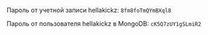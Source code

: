 Пароль от учетной записи hellakickz: `8fm8foTmQYmBXql8`

Пароль от пользователя hellakickz в MongoDB: `cK5Q7zUY1gSLmiR2`
